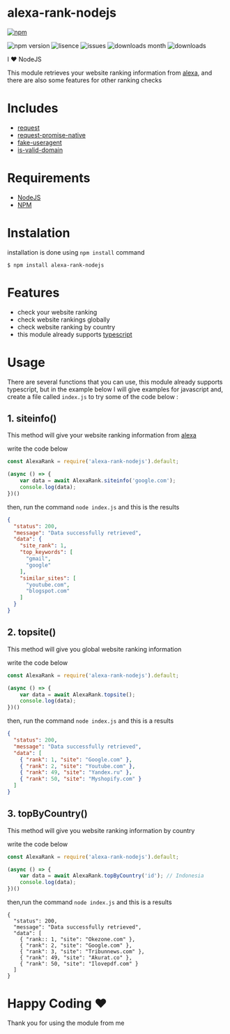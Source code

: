 # alexa-rank-nodejs

[![npm](https://nodei.co/npm/alexa-rank-nodejs.png?downloadRank=true)](https://www.npmjs.com/package/alexa-rank-nodejs)

![npm version](https://img.shields.io/npm/v/alexa-rank-nodejs)
![lisence](https://img.shields.io/npm/l/alexa-rank-nodejs)
![issues](https://img.shields.io/github/issues/binsarjr/alexa-rank-nodejs)
![downloads month](https://img.shields.io/npm/dm/alexa-rank-nodejs)
![downloads](https://img.shields.io/npm/dt/alexa-rank-nodejs)

I ❤️ NodeJS

This module retrieves your website ranking information from [alexa](https://www.alexa.com/), and there are also some features for other ranking checks

# Includes
- [request](https://www.npmjs.com/package/request)
- [request-promise-native](https://www.npmjs.com/package/request-promise-native)
- [fake-useragent](https://www.npmjs.com/package/fake-useragent)
- [is-valid-domain](https://www.npmjs.com/package/is-valid-domain)


# Requirements
- [NodeJS](https://nodejs.org/en/download/)
- [NPM](https://www.npmjs.com/)

# Instalation
installation is done using `npm install` command
```
$ npm install alexa-rank-nodejs
```

# Features
- check your website ranking
- check website rankings globally
- check website ranking by country
- this module already supports [typescript](https://www.typescriptlang.org/)

# Usage
There are several functions that you can use,
this module already supports typescript, but in the example below I will give examples for javascript and,
create a file called `index.js` to try some of the code below :
## 1. siteinfo()
This method will give your website ranking information from [alexa](https://www.alexa.com/)

write the code below
```js
const AlexaRank = require('alexa-rank-nodejs').default;

(async () => {
    var data = await AlexaRank.siteinfo('google.com');
    console.log(data);
})()
```
then, run the command `node index.js`
and this is the results
```json
{
  "status": 200,
  "message": "Data successfully retrieved",
  "data": {
    "site_rank": 1,
    "top_keywords": [
      "gmail",
      "google"
    ],
    "similar_sites": [
      "youtube.com",
      "blogspot.com"
    ]
  }
}
```
## 2. topsite()
This method will give you global website ranking information

write the code below
```js
const AlexaRank = require('alexa-rank-nodejs').default;

(async () => {
    var data = await AlexaRank.topsite();
    console.log(data);
})()
```
then, run the command `node index.js` and this is a results
```json
{
  "status": 200,
  "message": "Data successfully retrieved",
  "data": [
    { "rank": 1, "site": "Google.com" },
    { "rank": 2, "site": "Youtube.com" },
    { "rank": 49, "site": "Yandex.ru" },
    { "rank": 50, "site": "Myshopify.com" }
  ]
}
```

## 3. topByCountry()
This method will give you website ranking information by country

write the code below
```js
const AlexaRank = require('alexa-rank-nodejs').default;

(async () => {
    var data = await AlexaRank.topByCountry('id'); // Indonesia
    console.log(data);
})()
```
then,run the command `node index.js` and this is a results
```
{
  "status": 200,
  "message": "Data successfully retrieved",
  "data": [
    { "rank:: 1, "site": "Okezone.com" },
    { "rank": 2, "site": "Google.com" },
    { "rank": 3, "site": "Tribunnews.com" },
    { "rank": 49, "site": "Akurat.co" },
    { "rank": 50, "site": "Ilovepdf.com" }
  ]
}
```

# Happy Coding ❤️
Thank you for using the module from me
